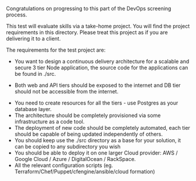 Congratulations on progressing to this part of the DevOps screening process.

This test will evaluate skills via a take-home project. You will find the project requirements in this directory. Please treat this project as if you are delivering it to a client.

The requirements for the test project are:

- You want to design a continuous delivery architecture for a scalable and secure 3 tier Node application, the source code for the applications can be found in ./src.

- Both web and API tiers should be exposed to the internet and DB tier should not be accessible from the internet. 

* You need to create resources for all the tiers - use Postgres as your database layer.
* The architecture should be completely provisioned via some infrastructure as a code tool.
* The deployment of new code should be completely automated, each tier should be capable of being updated independently of others.
* You should keep use the ./src directory as a base for your solution, it can be copied to any subdirectory you wish
* You should be able to deploy it on one larger Cloud provider: AWS / Google Cloud / Azure / DigitalOcean / RackSpace.
* All the relevant configuration scripts (eg. Terraform/Chef/Puppet/cfengine/ansible/cloud formation)

